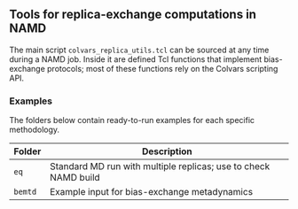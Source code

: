 ## Tools for replica-exchange computations in NAMD

The main script `colvars_replica_utils.tcl` can be sourced at any time during a NAMD job.  Inside it are defined Tcl functions that implement bias-exchange protocols; most of these functions rely on the Colvars scripting API.


### Examples

The folders below contain ready-to-run examples for each specific methodology.

Folder | Description
------ | -----------
`eq` | Standard MD run with multiple replicas; use to check NAMD build
`bemtd` | Example input for bias-exchange metadynamics
